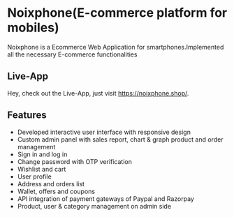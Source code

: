 # Noixphone(E-commerce platform for mobiles)
Noixphone is a Ecommerce Web Application for smartphones.Implemented all the necessary E-commerce functionalities

## Live-App
Hey, check out the Live-App, just visit https://noixphone.shop/.

## Features
- Developed interactive user interface with responsive design
- Custom admin panel with sales report, chart & graph product and order management
- Sign in and log in
- Change password with OTP verification
- Wishlist and cart
- User profile
- Address and orders list
- Wallet, offers and coupons
- API integration of payment gateways of Paypal and Razorpay
- Product, user & category management on admin side
